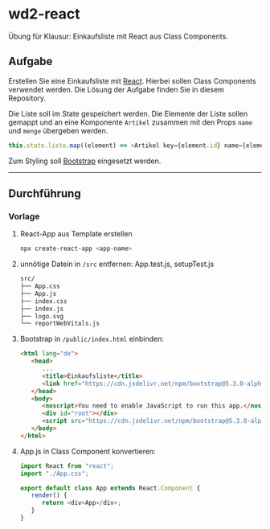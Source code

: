 # wd2-react

Übung für Klausur: Einkaufsliste mit React aus Class Components.

## Aufgabe

Erstellen Sie eine Einkaufsliste mit [React](https://getbootstrap.com/docs/5.3/getting-started/introduction/). Hierbei sollen Class Components verwendet werden.
Die Lösung der Aufgabe finden Sie in diesem Repository.

Die Liste soll im State gespeichert werden. Die Elemente der Liste sollen gemappt und an eine Komponente `Artikel` zusammen mit den Props `name` und `menge` übergeben werden.

```js
this.state.liste.map((element) => <Artikel key={element.id} name={element.name} menge={element.menge}>)
```

Zum Styling soll [Bootstrap](https://getbootstrap.com/docs/5.3/getting-started/introduction/) eingesetzt werden.

---

## Durchführung

### Vorlage

1. React-App aus Template erstellen

   ```sh
   npx create-react-app <app-name>
   ```

2. unnötige Datein in `/src` entfernen: App.test.js, setupTest.js

   ```txt
   src/
   ├── App.css
   ├── App.js
   ├── index.css
   ├── index.js
   ├── logo.svg
   └── reportWebVitals.js
   ```

3. Bootstrap in `/public/index.html` einbinden:

   ```html
   <html lang="de">
      <head>
         ...
         <title>Einkaufsliste</title>
         <link href="https://cdn.jsdelivr.net/npm/bootstrap@5.3.0-alpha1/dist/css/bootstrap.min.css"    rel="stylesheet" integrity="sha384-GLhlTQ8iRABdZLl6O3oVMWSktQOp6b7In1Zl3/Jr59b6EGGoI1aFkw7cmDA6j6gD"    crossorigin="anonymous">
      </head>
      <body>
         <noscript>You need to enable JavaScript to run this app.</noscript>
         <div id="root"></div>
         <script src="https://cdn.jsdelivr.net/npm/bootstrap@5.3.0-alpha1/dist/js/bootstrap.bundle.min.js"    integrity="sha384-w76AqPfDkMBDXo30jS1Sgez6pr3x5MlQ1ZAGC+nuZB+EYdgRZgiwxhTBTkF7CXvN"    crossorigin="anonymous"></script>
      </body>
   </html>
   ```

4. App.js in Class Component konvertieren:

   ```js
   import React from "react";
   import "./App.css";
   
   export default class App extends React.Component {
      render() {
         return <div>App</div>;
      }
   }
   ```
